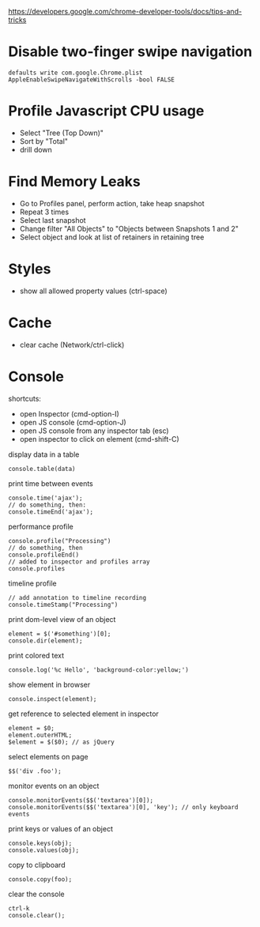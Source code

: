 https://developers.google.com/chrome-developer-tools/docs/tips-and-tricks

# Disable two-finger swipe navigation

    defaults write com.google.Chrome.plist AppleEnableSwipeNavigateWithScrolls -bool FALSE

# Profile Javascript CPU usage

* Select "Tree (Top Down)"
* Sort by "Total"
* drill down


# Find Memory Leaks

* Go to Profiles panel, perform action, take heap snapshot
* Repeat 3 times
* Select last snapshot
* Change filter "All Objects" to "Objects between Snapshots 1 and 2"
* Select object and look at list of retainers in retaining tree


# Styles

* show all allowed property values (ctrl-space)


# Cache

* clear cache (Network/ctrl-click)


# Console

shortcuts:

* open Inspector (cmd-option-I)
* open JS console (cmd-option-J)
* open JS console from any inspector tab (esc)
* open inspector to click on element (cmd-shift-C)

display data in a table

    console.table(data)

print time between events

    console.time('ajax');
    // do something, then:
    console.timeEnd('ajax');

performance profile

    console.profile("Processing")
    // do something, then
    console.profileEnd()
    // added to inspector and profiles array
    console.profiles

timeline profile

    // add annotation to timeline recording
    console.timeStamp("Processing")


print dom-level view of an object

    element = $('#something')[0];
    console.dir(element);

print colored text

    console.log('%c Hello', 'background-color:yellow;')

show element in browser

    console.inspect(element);

get reference to selected element in inspector

    element = $0;
    element.outerHTML;
    $element = $($0); // as jQuery

select elements on page

    $$('div .foo');

monitor events on an object

    console.monitorEvents($$('textarea')[0]);
    console.monitorEvents($$('textarea')[0], 'key'); // only keyboard events

print keys or values of an object

    console.keys(obj);
    console.values(obj);

copy to clipboard

    console.copy(foo);

clear the console

    ctrl-k
    console.clear();
